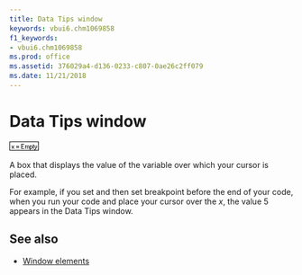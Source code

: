 ```yaml
---
title: Data Tips window
keywords: vbui6.chm1069858
f1_keywords:
- vbui6.chm1069858
ms.prod: office
ms.assetid: 376029a4-d136-0233-c807-0ae26c2ff079
ms.date: 11/21/2018
---
```



# Data Tips window

![Data tips window](../../../images/valuetip_ZA01201790.gif)

A box that displays the value of the variable over which your cursor is placed.

For example, if you set and then set breakpoint before the end of your code, when you run your code and place your cursor over the *x*, the value 5 appears in the Data Tips window.

## See also

- [Window elements](../window-elements.md)